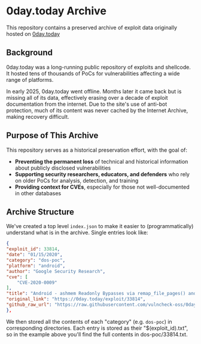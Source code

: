 # 0day.today Archive

This repository contains a preserved archive of exploit data originally hosted on [0day.today](https://0day.today)


## Background

0day.today was a long-running public repository of exploits and shellcode. It hosted tens of thousands of PoCs for vulnerabilities affecting a wide range of platforms.

In early 2025, 0day.today went offline. Months later it came back but is missing all of its data, effectively erasing over a decade of exploit documentation from the internet. Due to the site's use of anti-bot protection, much of its content was never cached by the Internet Archive, making recovery difficult.


## Purpose of This Archive

This repository serves as a historical preservation effort, with the goal of:

- **Preventing the permanent loss** of technical and historical information about publicly disclosed vulnerabilities
- **Supporting security researchers, educators, and defenders** who rely on older PoCs for analysis, detection, and training
- **Providing context for CVEs**, especially for those not well-documented in other databases


## Archive Structure

We've created a top level `index.json` to make it easier to (programmatically) understand what is in the archive. Single entries look like:

```json
{
"exploit_id": 33814,
"date": "01/15/2020",
"category": "dos-poc",
"platform": "android",
"author": "Google Security Research",
"cve": [
    "CVE-2020-0009"
],
"title": "Android - ashmem Readonly Bypasses via remap_file_pages() and ASHMEM_UNPIN Exploit",
"original_link": "https://0day.today/exploit/33814",
"github_raw_url": "https://raw.githubusercontent.com/vulncheck-oss/0day.today.archive/main/dos-poc/33814.txt"
},
```

We then stored all the contents of each "category" (e.g. `dos-poc`) in corresponding directories. Each entry is stored as their "$(exploit_id).txt", so in the example above you'll find the full contents in dos-poc/33814.txt.
